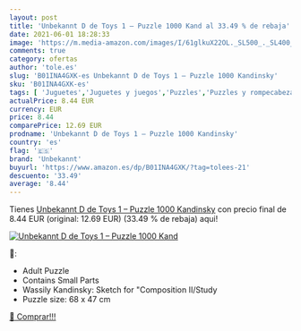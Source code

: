 ```yaml
---
layout: post
title: 'Unbekannt D de Toys 1 – Puzzle 1000 Kand al 33.49 % de rebaja'
date: 2021-06-01 18:28:33
image: 'https://m.media-amazon.com/images/I/61glkuX22OL._SL500_._SL400_.jpg'
comments: true
category: ofertas
author: 'tole.es'
slug: 'B01INA4GXK-es Unbekannt D de Toys 1 – Puzzle 1000 Kandinsky'
sku: 'B01INA4GXK-es'
tags: [ 'Juguetes','Juguetes y juegos','Puzzles','Puzzles y rompecabezas','puzzle','unbekannt', ]
actualPrice: 8.44 EUR
currency: EUR
price: 8.44
comparePrice: 12.69 EUR
prodname: 'Unbekannt D de Toys 1 – Puzzle 1000 Kandinsky'
country: 'es'
flag: '🇪🇸'
brand: 'Unbekannt'
buyurl: 'https://www.amazon.es/dp/B01INA4GXK/?tag=tolees-21'
descuento: '33.49'
average: '8.44'
---
```


Tienes [Unbekannt D de Toys 1 – Puzzle 1000 Kandinsky](https://www.amazon.es/dp/B01INA4GXK/?tag=tolees-21) con precio final de  8.44 EUR (original: 12.69 EUR) (33.49 %  de rebaja) aqui!

[![Unbekannt D de Toys 1 – Puzzle 1000 Kand](https://m.media-amazon.com/images/I/61glkuX22OL._SL500_._SL400_.jpg)](https://www.amazon.es/dp/B01INA4GXK/?tag=tolees-21)

🔎:

- Adult Puzzle
- Contains Small Parts
- Wassily Kandinsky: Sketch for "Composition II/Study
- Puzzle size: 68 x 47 cm

[🛒 Comprar!!!](https://www.amazon.es/dp/B01INA4GXK/?tag=tolees-21)
